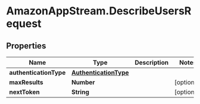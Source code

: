 # AmazonAppStream.DescribeUsersRequest

## Properties

Name | Type | Description | Notes
------------ | ------------- | ------------- | -------------
**authenticationType** | [**AuthenticationType**](AuthenticationType.md) |  | 
**maxResults** | **Number** |  | [optional] 
**nextToken** | **String** |  | [optional] 


